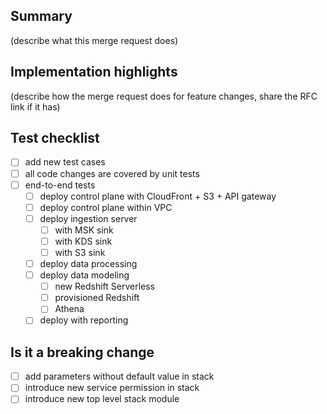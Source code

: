 ## Summary

(describe what this merge request does)

## Implementation highlights

(describe how the merge request does for feature changes, share the RFC link if it has)

## Test checklist

- [ ] add new test cases
- [ ] all code changes are covered by unit tests
- [ ] end-to-end tests
  - [ ] deploy control plane with CloudFront + S3 + API gateway
  - [ ] deploy control plane within VPC
  - [ ] deploy ingestion server
    - [ ] with MSK sink
    - [ ] with KDS sink
    - [ ] with S3 sink
  - [ ] deploy data processing
  - [ ] deploy data modeling
    - [ ] new Redshift Serverless
    - [ ] provisioned Redshift
    - [ ] Athena
  - [ ] deploy with reporting

## Is it a breaking change

- [ ] add parameters without default value in stack
- [ ] introduce new service permission in stack
- [ ] introduce new top level stack module
